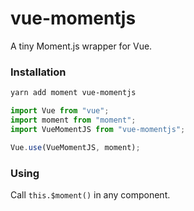 # vue-momentjs
A tiny Moment.js wrapper for Vue.

### Installation
```bash
yarn add moment vue-momentjs
```

```javascript
import Vue from "vue";
import moment from "moment";
import VueMomentJS from "vue-momentjs";

Vue.use(VueMomentJS, moment);
```

### Using
Call `this.$moment()` in any component.
